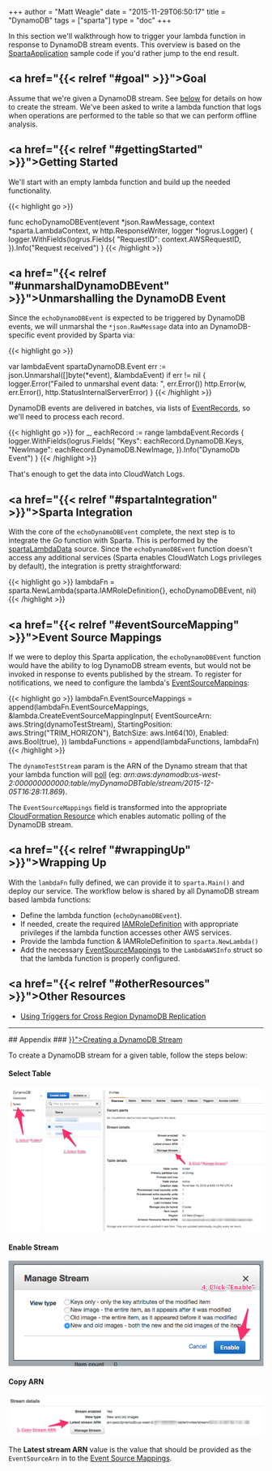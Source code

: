 +++
author = "Matt Weagle"
date = "2015-11-29T06:50:17"
title = "DynamoDB"
tags = ["sparta"]
type = "doc"
+++

In this section we'll walkthrough how to trigger your lambda function in response to DynamoDB stream events.  This overview is based on the [SpartaApplication](https://github.com/mweagle/SpartaApplication) sample code if you'd rather jump to the end result.

## <a href="{{< relref "#goal" >}}">Goal</a>

Assume that we're given a DynamoDB stream.  See [below](http://localhost:1313/docs/eventsources/dynamodb/#creatingDynamoDBStream:d680e8a854a7cbad6d490c445cba2eba) for details on how to create the stream.  We've been asked to write a lambda function that logs when operations are performed to the table so that we can perform offline analysis.

## <a href="{{< relref "#gettingStarted" >}}">Getting Started</a>

We'll start with an empty lambda function and build up the needed functionality.

{{< highlight go >}}

func echoDynamoDBEvent(event *json.RawMessage,
                       context *sparta.LambdaContext,
                       w http.ResponseWriter,
                      logger *logrus.Logger)
{
  logger.WithFields(logrus.Fields{
    "RequestID": context.AWSRequestID,
  }).Info("Request received")
}
{{< /highlight >}}

## <a href="{{< relref "#unmarshalDynamoDBEvent" >}}">Unmarshalling the DynamoDB Event</a>

Since the `echoDynamoDBEvent` is expected to be triggered by DynamoDB events, we will unmarshal the `*json.RawMessage` data into an DynamoDB-specific event provided by Sparta via:

{{< highlight go >}}

var lambdaEvent spartaDynamoDB.Event
err := json.Unmarshal([]byte(*event), &lambdaEvent)
if err != nil {
  logger.Error("Failed to unmarshal event data: ", err.Error())
  http.Error(w, err.Error(), http.StatusInternalServerError)
}
{{< /highlight >}}   

DynamoDB events are delivered in batches, via lists of [EventRecords](https://godoc.org/github.com/mweagle/Sparta/aws/dynamodb#EventRecord
), so we'll need to process each record.

{{< highlight go >}}
for _, eachRecord := range lambdaEvent.Records {
  logger.WithFields(logrus.Fields{
    "Keys":     eachRecord.DynamoDB.Keys,
    "NewImage": eachRecord.DynamoDB.NewImage,
  }).Info("DynamoDb Event")
}
{{< /highlight >}}   

That's enough to get the data into CloudWatch Logs.

## <a href="{{< relref "#spartaIntegration" >}}">Sparta Integration</a>

With the core of the `echoDynamoDBEvent` complete, the next step is to integrate the *Go* function with Sparta.  This is performed by the [spartaLambdaData](https://github.com/mweagle/SpartaApplication/blob/master/application.go#L118) source.  Since the `echoDynamoDBEvent` function doesn't access any additional services (Sparta enables CloudWatch Logs privileges by default), the integration is pretty straightforward:

{{< highlight go >}}
lambdaFn = sparta.NewLambda(sparta.IAMRoleDefinition{}, echoDynamoDBEvent, nil)
{{< /highlight >}}   

## <a href="{{< relref "#eventSourceMapping" >}}">Event Source Mappings</a>

If we were to deploy this Sparta application, the `echoDynamoDBEvent` function would have the ability to log DynamoDB stream events, but would not be invoked in response to events published by the stream.  To register for notifications, we need to configure the lambda's [EventSourceMappings](http://docs.aws.amazon.com/lambda/latest/dg/intro-core-components.html#intro-core-components-event-sources):

{{< highlight go >}}
  lambdaFn.EventSourceMappings = append(lambdaFn.EventSourceMappings, &lambda.CreateEventSourceMappingInput{
    EventSourceArn:   aws.String(dynamoTestStream),
    StartingPosition: aws.String("TRIM_HORIZON"),
    BatchSize:        aws.Int64(10),
    Enabled:          aws.Bool(true),
  })
lambdaFunctions = append(lambdaFunctions, lambdaFn)
{{< /highlight >}}  

The `dynamoTestStream` param is the ARN of the Dynamo stream that that your lambda function will [poll](http://docs.aws.amazon.com/lambda/latest/dg/intro-invocation-modes.html) (eg: _arn:aws:dynamodb:us-west-2:000000000000:table/myDynamoDBTable/stream/2015-12-05T16:28:11.869_).  

The `EventSourceMappings` field is transformed into the appropriate [CloudFormation Resource](http://docs.aws.amazon.com/AWSCloudFormation/latest/UserGuide/aws-resource-lambda-eventsourcemapping.html) which enables automatic polling of the DynamoDB stream.

## <a href="{{< relref "#wrappingUp" >}}">Wrapping Up</a>

With the `lambdaFn` fully defined, we can provide it to `sparta.Main()` and deploy our service.  The workflow below is shared by all DynamoDB stream based lambda functions:

  * Define the lambda function (`echoDynamoDBEvent`).
  * If needed, create the required [IAMRoleDefinition](https://godoc.org/github.com/mweagle/Sparta*IAMRoleDefinition) with appropriate privileges if the lambda function accesses other AWS services.
  * Provide the lambda function & IAMRoleDefinition to `sparta.NewLambda()`
  * Add the necessary [EventSourceMappings](https://godoc.org/github.com/aws/aws-sdk-go/service/lambda#CreateEventSourceMappingInput) to the `LambdaAWSInfo` struct so that the lambda function is properly configured.

## <a href="{{< relref "#otherResources" >}}">Other Resources</a>

  * [Using Triggers for Cross Region DynamoDB Replication](https://aws.amazon.com/blogs/aws/dynamodb-update-triggers-streams-lambda-cross-region-replication-app/)

<hr />
## Appendix
### <a href="{{< relref "#creatingDynamoDBStream" >}}">Creating a DynamoDB Stream</a>

To create a DynamoDB stream for a given table, follow the steps below:

#### Select Table

![Select Table](/images/eventsources/dynamodb/DynamoDB_ManageStream.png)

#### Enable Stream

![Enable Stream](/images/eventsources/dynamodb/DynamoDB_Enable.png)

#### Copy ARN
![Copy ARN](/images/eventsources/dynamodb/DynamoDB_StreamARN.png)

The **Latest stream ARN** value is the value that should be provided as the `EventSourceArn` in to the [Event Source Mappings](http://localhost:1313/docs/eventsources/dynamodb/#eventSourceMapping:d680e8a854a7cbad6d490c445cba2eba).
